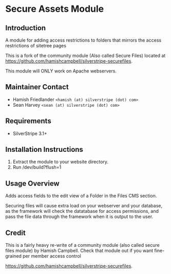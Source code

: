 # Secure Assets Module

## Introduction

A module for adding access restrictions to folders
that mirrors the access restrictions of sitetree pages

This is a fork of the community module (Also called Secure Files)
located at https://github.com/hamishcampbell/silverstripe-securefiles.

This module will ONLY work on Apache webservers.

## Maintainer Contact

 * Hamish Friedlander `<hamish (at) silverstripe (dot) com>`
 * Sean Harvey `<sean (at) silverstripe (dot) com>`

## Requirements

 * SilverStripe 3.1+

## Installation Instructions

 1. Extract the module to your website directory.
 2. Run /dev/build?flush=1

## Usage Overview

Adds access fields to the edit view of a Folder in the Files CMS
section.

Securing files will cause extra load on your
webserver and your database, as the framework will check
the datatabase for access permissions, and pass the
file data through the framework when it is output to the user.

## Credit

This is a fairly heavy re-write of a community
module (also called secure files module) by
Hamish Campbell. Check that module out if you want 
fine-grained per member access control

https://github.com/hamishcampbell/silverstripe-securefiles.

